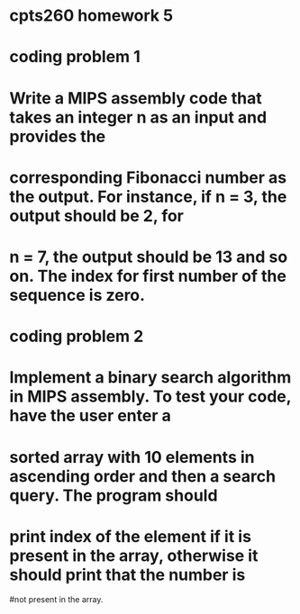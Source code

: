 # cpts260 homework 5

# coding problem 1

# Write a MIPS assembly code that takes an integer n as an input and provides the
# corresponding Fibonacci number as the output. For instance, if n = 3, the output should be 2, for
# n = 7, the output should be 13 and so on. The index for first number of the sequence is zero.


# **coding problem 2**

# Implement a binary search algorithm in MIPS assembly. To test your code, have the user enter a
# sorted array with 10 elements in ascending order and then a search query. The program should
# print index of the element if it is present in the array, otherwise it should print that the number is
#not present in the array.


